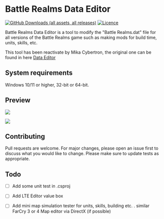 # Battle Realms Data Editor

[![GitHub Downloads (all assets, all releases)](https://img.shields.io/github/downloads/MikaCybertron/Battle-Realms-Data-Editor/total?style=for-the-badge&logo=windows10&link=https%3A%2F%2Fgithub.com%2FMikaCybertron%2FBattle-Realms-Data-Editor%2Freleases)](https://github.com/MikaCybertron/Battle-Realms-Data-Editor/releases)
[![Licence](https://img.shields.io/badge/license-MIT-blue.svg?style=for-the-badge&color=blue)](https://choosealicense.com/licenses/mit)

Battle Realms Data Editor is a tool to modify the "Battle Realms.dat" file for all versions of the Battle Realms game such as making mods for build time, units, skills, etc.

This tool has been reactivate by Mika Cybertron, the original one can be found in here [Data Editor](https://www.moddb.com/mods/boltymods-data-editor-for-battle-realms/downloads/boltymods-data-editor-file)

## System requirements

Windows 10/11 or higher, 32-bit or 64-bit.

## Preview
![](https://github.com/KravitzMC/Battle-Realms-Data-Editor/blob/main/Image/3_dark.png)

![](https://github.com/KravitzMC/Battle-Realms-Data-Editor/blob/main/Image/4_dark.png)

## Contributing
Pull requests are welcome. For major changes, please open an issue first to discuss what you would like to change.
Please make sure to update tests as appropriate.

## Todo 
- [ ] Add some unit test in .csproj
- [ ] Add LTE Editor value box
- [ ] Add mini map simulation tester for units, skills, building etc. . similar FarCry 3 or 4 Map editor via DirectX (if possible)



